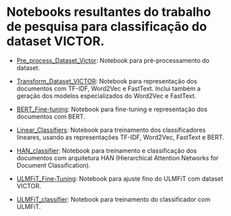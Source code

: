# Notebooks resultantes do trabalho de pesquisa para classificação do dataset VICTOR.


* [Pre_process_Dataset_Victor](Pre_process_Dataset_VICTOR.ipynb): Notebook para pré-processamento do dataset.

* [Transform_Dataset_VICTOR](Transform_Dataset_VICTOR.ipynb): Notebook para representação dos documentos com TF-IDF, Word2Vec e FastText. Inclui também a geração dos modelos especializados do Word2Vec e FastText.

* [BERT_Fine-tuning](BERT_Fine-tuning.ipynb): Notebook para fine-tuning e representação dos documentos com BERT.
* [Linear_Classifiers](Linear_Classifiers.ipynb): Notebook para treinamento dos classificadores lineares, usando as representações TF-IDF, Word2Vec, FastText e BERT.
* [HAN_classifier](HAN_classifier.ipynb): Notebook para treinamento e classificação dos documentos com arquitetura HAN (Hierarchical Attention Networks for Document Classification).
* [ULMFiT_Fine-Tuning](ULMFiT_Fine-Tuning.ipynb): Notebook para ajuste fino do ULMFiT com dataset VICTOR.
* [ULMFiT_classifier](ULMFiT_classifier.ipynb): Notebook para treinamento do classificador com ULMFiT.

